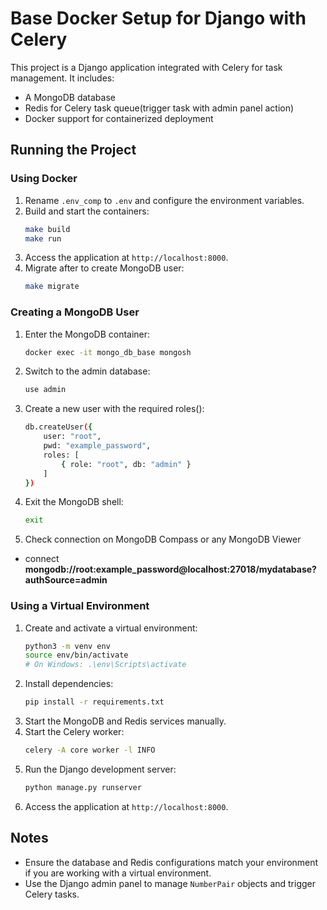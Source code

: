 # Base Docker Setup for Django with Celery

This project is a Django application integrated with Celery for task management. It includes:
- A MongoDB database
- Redis for Celery task queue(trigger task with admin panel action)
- Docker support for containerized deployment

## Running the Project

### Using Docker
1. Rename `.env_comp` to `.env` and configure the environment variables.
2. Build and start the containers:
   ```bash
   make build
   make run
   ```
3. Access the application at `http://localhost:8000`.
4. Migrate after to create MongoDB user:
    ```bash
   make migrate
   ```

### Creating a MongoDB User
1. Enter the MongoDB container:
   ```bash
   docker exec -it mongo_db_base mongosh
   ```
2. Switch to the admin database:
   ```bash
   use admin
   ```
3. Create a new user with the required roles():
   ```bash
   db.createUser({
       user: "root",
       pwd: "example_password",
       roles: [
           { role: "root", db: "admin" }
       ]
   })
   ```
4. Exit the MongoDB shell:
   ```bash
   exit
   ```
5. Check connection on MongoDB Compass or any MongoDB Viewer
  - connect **mongodb://root:example_password@localhost:27018/mydatabase?authSource=admin**
  
### Using a Virtual Environment
1. Create and activate a virtual environment:
   ```bash
   python3 -m venv env
   source env/bin/activate  
   # On Windows: .\env\Scripts\activate
   ```
2. Install dependencies:
   ```bash
   pip install -r requirements.txt
   ```
3. Start the MongoDB and Redis services manually.
4. Start the Celery worker:
   ```bash
   celery -A core worker -l INFO
   ```
5. Run the Django development server:
   ```bash
   python manage.py runserver
   ```
6. Access the application at `http://localhost:8000`.

## Notes
- Ensure the database and Redis configurations match your environment if you are working with a virtual environment.
- Use the Django admin panel to manage `NumberPair` objects and trigger Celery tasks.
